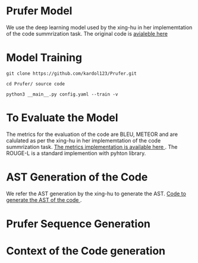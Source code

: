 # Prufer Model 

We use the deep learning model used by the xing-hu in her implememtation of the code summrization task. The original code is [avialeble here ](https://github.com/xing-hu/EMSE-DeepCom.git)

# Model Training
```
git clone https://github.com/kardol123/Prufer.git

cd Prufer/ source code 

python3 __main__.py config.yaml --train -v

```
# To Evaluate the Model 

The metrics for the evaluation of the code are BLEU, METEOR and are calulated as per the xing-hu in her implememtation of the code summrization task. [The metrics implementation is available here  ](https://github.com/xing-hu/EMSE-DeepCom/tree/master/scripts). The ROUGE-L is a standard implemention with pyhton library. 


# AST Generation of the Code 

We refer the AST generation by the xing-hu to generate the AST. [Code to generate the AST of the code ](https://github.com/xing-hu/EMSE-DeepCom/blob/master/data_utils/get_ast.py). 

# Prufer Sequence Generation 


# Context of the Code generation 














